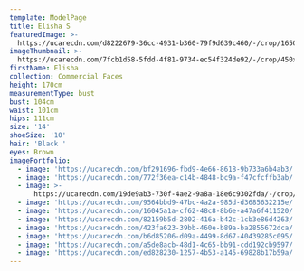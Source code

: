 ```yaml
---
template: ModelPage
title: Elisha S
featuredImage: >-
  https://ucarecdn.com/d8222679-36cc-4931-b360-79f9d639c460/-/crop/1650x931/0,0/-/preview/
imageThumbnail: >-
  https://ucarecdn.com/7fcb1d58-5fdd-4f81-9734-ec54f324de92/-/crop/450x612/6,0/-/preview/
firstName: Elisha
collection: Commercial Faces
height: 170cm
measurementType: bust
bust: 104cm
waist: 101cm
hips: 111cm
size: '14'
shoeSize: '10'
hair: 'Black '
eyes: Brown
imagePortfolio:
  - image: 'https://ucarecdn.com/bf291696-fbd9-4e66-8618-9b733a6b4ab3/'
  - image: 'https://ucarecdn.com/772f36ea-c14b-4848-bc9a-f47cfcffb3ab/'
  - image: >-
      https://ucarecdn.com/19de9ab3-730f-4ae2-9a8a-18e6c9302fda/-/crop/619x1100/114,0/-/preview/
  - image: 'https://ucarecdn.com/9564bbd9-47bc-4a2a-985d-d3685632215e/'
  - image: 'https://ucarecdn.com/16045a1a-cf62-48c8-8b6e-a47a6f411520/'
  - image: 'https://ucarecdn.com/82159b5d-2802-416a-b42c-1cb3e86d4263/'
  - image: 'https://ucarecdn.com/423fa623-39bb-460e-b89a-ba2855672dca/'
  - image: 'https://ucarecdn.com/b6d85206-d09a-4499-8d67-40439285c095/'
  - image: 'https://ucarecdn.com/a5de8acb-48d1-4c65-bb91-cdd192cb9597/'
  - image: 'https://ucarecdn.com/ed828230-1257-4b53-a145-69828b17b59a/'
---
```


